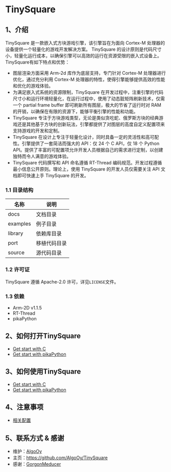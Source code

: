 # TinySquare

## 1、介绍

TinySquare 是一款嵌入式方块游戏引擎，该引擎旨在为面向 Cortex-M 处理器的设备提供一个轻量化的游戏开发解决方案。 TinySquare 的设计原则是代码尺寸小，轻量化运行成本，以确保引擎可以高效的运行在资源受限的嵌入式设备上。TinySquare有如下特点和优势：
- 图层渲染方面采用 Arm-2d 库作为底层支持，专门针对 Cortex-M 处理器进行优化，通过充分利用 Cortex-M 处理器的特性，使得引擎能够提供高效的性能和优化的游戏体验。
- 为满足嵌入式系统的资源限制，TinySquare 在开发过程中，注重引擎的代码尺寸小和运行环境轻量化，在运行过程中，使用了动态脏矩阵刷新技术，仅需一个 partial frame buffer 即可刷新所有图层，极大的节省了运行时对 RAM 的开销，以确保在有限的资源下，能够平衡引擎的性能和功能。
- TinySquare 专注于方块游戏类型，无论是类似贪吃蛇、俄罗斯方块的经典游戏还是其他基于方块的创新玩法，引擎都提供了对图层的高度自定义配置项来支持游戏的开发和定制。
- TinySquare 在设计上专注于轻量化设计，同时具备一定的灵活性和高可配性。引擎提供了一套简洁而强大的 API：仅 24 个 C API，仅 18 个 Python API。提供了丰富的可配置项允许开发人员根据自己的需求进行定制，以创建独特而令人满意的游戏体验。
- TinySquare 代码撰写和 API 命名遵循 RT-Thread 编码规范。开发过程遵循最小信息公开原则。理论上，使用 TinySquare 的开发人员仅需要关注 API 文档即可快速上手 TinySquare 的开发。

### 1.1 目录结构

| 名称 | 说明 |
| ---- | ---- |
| docs | 文档目录 |
| examples | 例子目录 |
| library | 依赖库目录 |
| port | 移植代码目录 |
| source | 源代码目录 |

### 1.2 许可证

TinySquare 遵循 Apache-2.0 许可，详见`LICENSE`文件。

### 1.3 依赖

- Arm-2D v1.1.5
- RT-Thread
- pikaPython

## 2、如何打开TinySquare

- [Get start with C](./docs/guide_with_c.md)
- [Get start with pikaPython](./docs/guide_with_pikaPython.md)

## 3、如何使用TinySquare

- [Get start with C](./docs/example_tetris.md)
- [Get start with pikaPython](./docs/example_snake.md)

## 4、注意事项

- [相关配置](./docs/notice.md)

## 5、联系方式 & 感谢

* 维护：[AlgoOy](https://github.com/AlgoOy)
* 主页：https://github.com/AlgoOy/TinySquare
* 感谢：[GorgonMeducer](https://github.com/GorgonMeducer)